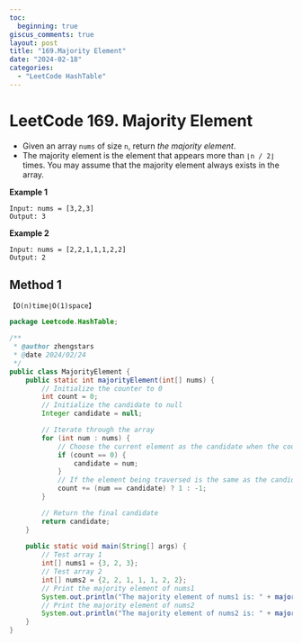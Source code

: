 ```yaml
---
toc:
  beginning: true
giscus_comments: true
layout: post
title: "169.Majority Element"
date: "2024-02-18"
categories:
  - "LeetCode HashTable"
---
```


# LeetCode 169. Majority Element

- Given an array `nums` of size `n`, return *the majority element*.
- The majority element is the element that appears more than `⌊n / 2⌋` times. You may assume that the majority element always exists in the array.

**Example 1**

```
Input: nums = [3,2,3]
Output: 3
```

**Example 2**

```
Input: nums = [2,2,1,1,1,2,2]
Output: 2
```

## Method 1

```tex
【O(n)time∣O(1)space】
```

```java
package Leetcode.HashTable;

/**
 * @author zhengstars
 * @date 2024/02/24
 */
public class MajorityElement {
    public static int majorityElement(int[] nums) {
        // Initialize the counter to 0
        int count = 0;
        // Initialize the candidate to null
        Integer candidate = null;

        // Iterate through the array
        for (int num : nums) {
            // Choose the current element as the candidate when the counter is 0
            if (count == 0) {
                candidate = num;
            }
            // If the element being traversed is the same as the candidate, increment the counter by 1; otherwise, decrement the counter by 1
            count += (num == candidate) ? 1 : -1;
        }

        // Return the final candidate
        return candidate;
    }
    
    public static void main(String[] args) {
        // Test array 1
        int[] nums1 = {3, 2, 3};
        // Test array 2
        int[] nums2 = {2, 2, 1, 1, 1, 2, 2};
        // Print the majority element of nums1
        System.out.println("The majority element of nums1 is: " + majorityElement(nums1));
        // Print the majority element of nums2
        System.out.println("The majority element of nums2 is: " + majorityElement(nums2));
    }
}
```


